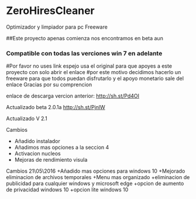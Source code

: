 # ZeroHiresCleaner
Optimizador y limpiador para pc Freeware

##Este proyecto apenas comienza nos encontramos en beta aun
### Compatible con todas las verciones win 7 en adelante

#Por favor no uses link espejo usa el original para que apoyes a este proyecto con solo abrir el enlace 
#por este motivo decidimos hacerlo un freeware para que todos puedan disfrutarlo y el apoyo monetario sale del enlace Gracias por su comprencion

enlace de descarga vercion anterior: http://sh.st/Pd4OI

Actualizado beta 2.0.1a http://sh.st/PjnlW

Actualizado V 2.1

Cambios 

+ Añadido instalador
+ Añadimos mas opciones a la seccion 4
+ Activacion nucleos
+ Mejoras de rendimiento visula

Cambios 21\05\2016
+Añadido mas opciones para windows 10
+Mejorado eliminacion de archivos temporales
+Menu mas organizado
+eliminacion de publicidad para cualquier windows y microsoft edge
+opcion de aumento de privacidad windows 10
+opcion lite windows 10
